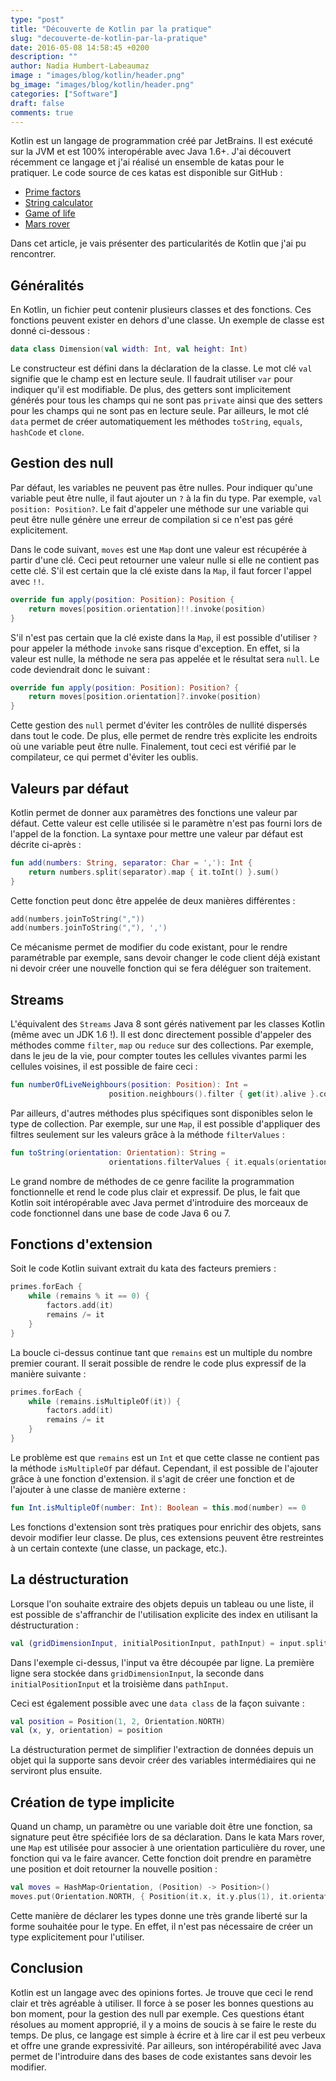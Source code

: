 ```yaml
---
type: "post"
title: "Découverte de Kotlin par la pratique"
slug: "decouverte-de-kotlin-par-la-pratique"
date: 2016-05-08 14:58:45 +0200
description: ""
author: Nadia Humbert-Labeaumaz
image : "images/blog/kotlin/header.png"
bg_image: "images/blog/kotlin/header.png"
categories: ["Software"]
draft: false
comments: true
---
```


Kotlin est un langage de programmation créé par JetBrains. Il est exécuté sur la JVM et est 100% interopérable avec Java 1.6+.
J'ai découvert récemment ce langage et j'ai réalisé un ensemble de katas pour le pratiquer.
Le code source de ces katas est disponible sur GitHub :

- [Prime factors](https://github.com/nphumbert/kata-prime-factors)
- [String calculator](https://github.com/nphumbert/kata-string-calculator)
- [Game of life](https://github.com/nphumbert/kata-game-of-life)
- [Mars rover](https://github.com/nphumbert/kata-mars-rover)

Dans cet article, je vais présenter des particularités de Kotlin que j'ai pu rencontrer.

<!-- more -->

## Généralités

En Kotlin, un fichier peut contenir plusieurs classes et des fonctions. Ces fonctions peuvent exister en dehors d'une classe.
Un exemple de classe est donné ci-dessous :

```kotlin
data class Dimension(val width: Int, val height: Int)
```

Le constructeur est défini dans la déclaration de la classe. Le mot clé `val` signifie que le champ est en lecture seule. Il faudrait utiliser `var` pour indiquer qu'il est modifiable. De plus, des getters sont implicitement générés pour tous les champs qui ne sont pas `private` ainsi que des setters pour les champs qui ne sont pas en lecture seule. Par ailleurs, le mot clé `data` permet de créer automatiquement les méthodes `toString`, `equals`, `hashCode` et `clone`.

## Gestion des null

Par défaut, les variables ne peuvent pas être nulles. Pour indiquer qu'une variable peut être nulle, il faut ajouter un `?` à la fin du type. Par exemple, `val position: Position?`. Le fait d'appeler une méthode sur une variable qui peut être nulle génère une erreur de compilation si ce n'est pas géré explicitement.

Dans le code suivant, `moves` est une `Map` dont une valeur est récupérée à partir d'une clé. Ceci peut retourner une valeur nulle si elle ne contient pas cette clé. S'il est certain que la clé existe dans la `Map`, il faut forcer l'appel avec `!!`.

```kotlin
override fun apply(position: Position): Position {
    return moves[position.orientation]!!.invoke(position)
}
```

S'il n'est pas certain que la clé existe dans la `Map`, il est possible d'utiliser `?` pour appeler la méthode `invoke` sans risque d'exception. En effet, si la valeur est nulle, la méthode ne sera pas appelée et le résultat sera `null`. Le code deviendrait donc le suivant :

```kotlin
override fun apply(position: Position): Position? {
    return moves[position.orientation]?.invoke(position)
}
```

Cette gestion des `null` permet d'éviter les contrôles de nullité dispersés dans tout le code. De plus, elle permet de rendre très explicite les endroits où une variable peut être nulle. Finalement, tout ceci est vérifié par le compilateur, ce qui permet d'éviter les oublis.

## Valeurs par défaut

Kotlin permet de donner aux paramètres des fonctions une valeur par défaut. Cette valeur est celle utilisée si le paramètre n'est pas fourni lors de l'appel de la fonction. La syntaxe pour mettre une valeur par défaut est décrite ci-après :

```kotlin
fun add(numbers: String, separator: Char = ','): Int {
    return numbers.split(separator).map { it.toInt() }.sum()
}
```

Cette fonction peut donc être appelée de deux manières différentes :

```kotlin
add(numbers.joinToString(","))
add(numbers.joinToString(","), ',')
```

Ce mécanisme permet de modifier du code existant, pour le rendre paramétrable par exemple, sans devoir changer le code client déjà existant ni devoir créer une nouvelle fonction qui se fera déléguer son traitement.

## Streams

L'équivalent des `Streams` Java 8 sont gérés nativement par les classes Kotlin (même avec un JDK 1.6 !). Il est donc directement possible d'appeler des méthodes comme `filter`, `map` ou `reduce` sur des collections. Par exemple, dans le jeu de la vie, pour compter toutes les cellules vivantes parmi les cellules voisines, il est possible de faire ceci :

```kotlin
fun numberOfLiveNeighbours(position: Position): Int =
                      position.neighbours().filter { get(it).alive }.count()
```

Par ailleurs, d'autres méthodes plus spécifiques sont disponibles selon le type de collection. Par exemple, sur une
`Map`, il est possible d'appliquer des filtres seulement sur les valeurs grâce à la méthode `filterValues` :

```kotlin
fun toString(orientation: Orientation): String =
                      orientations.filterValues { it.equals(orientation) }.keys.first().toString()
```

Le grand nombre de méthodes de ce genre facilite la programmation fonctionnelle et rend le code plus clair et expressif. De plus, le fait que Kotlin soit intéropérable avec Java permet d'introduire des morceaux de code fonctionnel dans une base de code Java 6 ou 7.

## Fonctions d'extension

Soit le code Kotlin suivant extrait du kata des facteurs premiers :

```kotlin
primes.forEach {
    while (remains % it == 0) {
        factors.add(it)
        remains /= it
    }
}
```

La boucle ci-dessus continue tant que `remains` est un multiple du nombre premier courant. Il serait possible de rendre le code plus expressif de la manière suivante :

```kotlin
primes.forEach {
    while (remains.isMultipleOf(it)) {
        factors.add(it)
        remains /= it
    }
}
```

Le problème est que `remains` est un `Int` et que cette classe ne contient pas la méthode `isMultipleOf` par défaut. Cependant, il est possible de l'ajouter grâce à une fonction d'extension. il s'agit de créer une fonction et de l'ajouter à une classe de manière externe :

```kotlin
fun Int.isMultipleOf(number: Int): Boolean = this.mod(number) == 0
```

Les fonctions d'extension sont très pratiques pour enrichir des objets, sans devoir modifier leur classe. De plus, ces extensions peuvent être restreintes à un certain contexte (une classe, un package, etc.).

## La déstructuration

Lorsque l'on souhaite extraire des objets depuis un tableau ou une liste, il est possible de s'affranchir de l'utilisation explicite des index en utilisant la déstructuration :

```kotlin
val (gridDimensionInput, initialPositionInput, pathInput) = input.split("\n")
```

Dans l'exemple ci-dessus, l'input va être découpée par ligne. La première ligne sera stockée dans `gridDimensionInput`, la seconde dans `initialPositionInput` et la troisième dans `pathInput`.

Ceci est également possible avec une `data class` de la façon suivante :

```kotlin
val position = Position(1, 2, Orientation.NORTH)
val (x, y, orientation) = position
```

La déstructuration permet de simplifier l'extraction de données depuis un objet qui la supporte sans devoir créer des variables intermédiaires qui ne serviront plus ensuite.

## Création de type implicite

Quand un champ, un paramètre ou une variable doit être une fonction, sa signature peut être spécifiée lors de sa déclaration. Dans le kata Mars rover, une `Map` est utilisée pour associer à une orientation particulière du rover, une fonction qui va le faire avancer. Cette fonction doit prendre en paramètre une position et doit retourner la nouvelle position :

```kotlin
val moves = HashMap<Orientation, (Position) -> Position>()
moves.put(Orientation.NORTH, { Position(it.x, it.y.plus(1), it.orientation) })
```

Cette manière de déclarer les types donne une très grande liberté sur la forme souhaitée pour le type. En effet, il n'est pas nécessaire de créer un type explicitement pour l'utiliser.

## Conclusion

Kotlin est un langage avec des opinions fortes. Je trouve que ceci le rend clair et très agréable à utiliser. Il force à se poser les bonnes questions au bon moment, pour la gestion des null par exemple. Ces questions étant résolues au moment approprié, il y a moins de soucis à se faire le reste du temps. De plus, ce langage est simple à écrire et à lire car il est peu verbeux et offre une grande expressivité. Par ailleurs, son intéropérabilité avec Java permet de l'introduire dans des bases de code existantes sans devoir les modifier.
